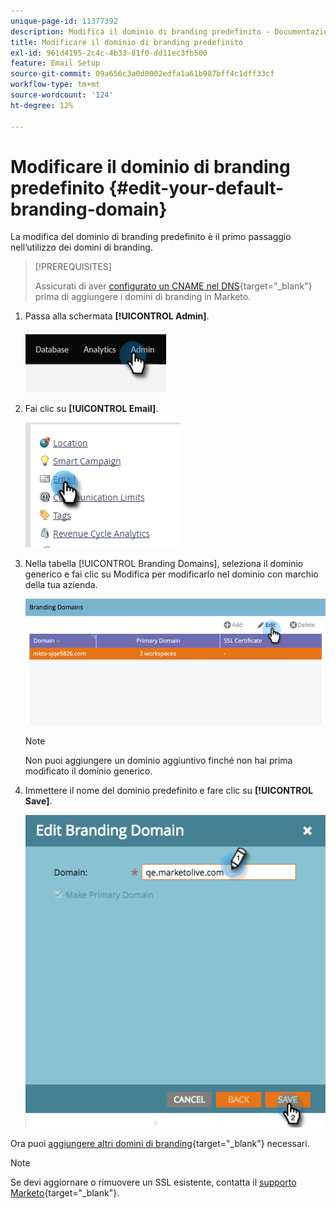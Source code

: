 ```yaml
---
unique-page-id: 11377392
description: Modifica il dominio di branding predefinito - Documentazione di Marketo - Documentazione del prodotto
title: Modificare il dominio di branding predefinito
exl-id: 961d4195-2c4c-4b33-81f0-dd11ec3fb500
feature: Email Setup
source-git-commit: 09a656c3a0d0002edfa1a61b987bff4c1dff33cf
workflow-type: tm+mt
source-wordcount: '124'
ht-degree: 12%

---
```


# Modificare il dominio di branding predefinito {#edit-your-default-branding-domain}

La modifica del dominio di branding predefinito è il primo passaggio nell’utilizzo dei domini di branding.

>[!PREREQUISITES]
>
>Assicurati di aver [configurato un CNAME nel DNS](/help/marketo/getting-started/initial-setup/configure-protocols-for-marketo.md){target="_blank"} prima di aggiungere i domini di branding in Marketo.

1. Passa alla schermata **[!UICONTROL Admin]**.

   ![](assets/edit-your-default-branding-domain-1.png)

1. Fai clic su **[!UICONTROL Email]**.

   ![](assets/edit-your-default-branding-domain-2.png)

1. Nella tabella [!UICONTROL Branding Domains], seleziona il dominio generico e fai clic su Modifica per modificarlo nel dominio con marchio della tua azienda.

   ![](assets/edit-your-default-branding-domain-3.png)

   >[!NOTE]
   >
   >Non puoi aggiungere un dominio aggiuntivo finché non hai prima modificato il dominio generico.

1. Immettere il nome del dominio predefinito e fare clic su **[!UICONTROL Save]**.

   ![](assets/edit-your-default-branding-domain-4.png)

Ora puoi [aggiungere altri domini di branding](/help/marketo/product-docs/administration/email-setup/add-multiple-branding-domains/add-an-additional-branding-domain.md){target="_blank"} necessari.

>[!NOTE]
>
>Se devi aggiornare o rimuovere un SSL esistente, contatta il [supporto Marketo](https://nation.marketo.com/t5/support/ct-p/Support){target="_blank"}.
